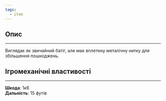 ```yaml
---
tags:
  - item
---
```

## Опис
---
Виглядає як звичайний батіг, але має вплетену металічну нитку для збільшення пошкоджень.  

## Ігромеханічні властивості
---
**Шкода**: 1к6  
**Дальність**: 15 футів  